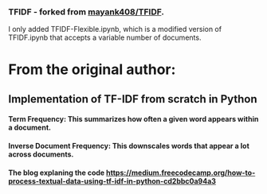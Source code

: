 ### TFIDF - forked from [mayank408/TFIDF](https://github.com/mayank408/TFIDF).
I only added TFIDF-Flexible.ipynb, which is a modified version of TFIDF.ipynb that accepts a variable number of documents.

# From the original author: 
## Implementation of TF-IDF from scratch in Python

#### Term Frequency: This summarizes how often a given word appears within a document.
#### Inverse Document Frequency: This downscales words that appear a lot across documents.

#### The blog explaning the code https://medium.freecodecamp.org/how-to-process-textual-data-using-tf-idf-in-python-cd2bbc0a94a3
